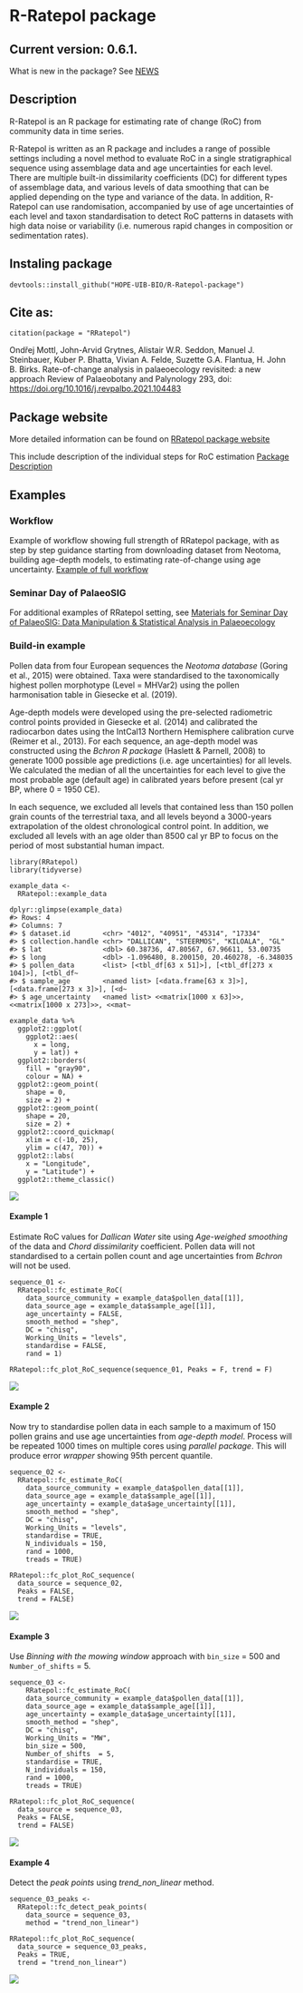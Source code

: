 # R-Ratepol package

## Current version: 0.6.1.

What is new in the package? See
[NEWS](https://hope-uib-bio.github.io/R-Ratepol-package/news/index.html)

## Description

R-Ratepol is an R package for estimating rate of change (RoC) from
community data in time series.

R-Ratepol is written as an R package and includes a range of possible
settings including a novel method to evaluate RoC in a single
stratigraphical sequence using assemblage data and age uncertainties for
each level. There are multiple built-in dissimilarity coefficients (DC)
for different types of assemblage data, and various levels of data
smoothing that can be applied depending on the type and variance of the
data. In addition, R-Ratepol can use randomisation, accompanied by use
of age uncertainties of each level and taxon standardisation to detect
RoC patterns in datasets with high data noise or variability
(i.e. numerous rapid changes in composition or sedimentation rates).

## Instaling package

    devtools::install_github("HOPE-UIB-BIO/R-Ratepol-package")

## Cite as:

    citation(package = "RRatepol")

Ondřej Mottl, John-Arvid Grytnes, Alistair W.R. Seddon, Manuel J.
Steinbauer, Kuber P. Bhatta, Vivian A. Felde, Suzette G.A. Flantua, H.
John B. Birks. Rate-of-change analysis in palaeoecology revisited: a new
approach Review of Palaeobotany and Palynology 293, doi:
<https://doi.org/10.1016/j.revpalbo.2021.104483>

## Package website

More detailed information can be found on [RRatepol package
website](https://hope-uib-bio.github.io/R-Ratepol-package/)

This include description of the individual steps for RoC estimation
[Package
Description](https://hope-uib-bio.github.io/R-Ratepol-package/articles/package-description.html)

## Examples

### Workflow

Example of workflow showing full strength of RRatepol package, with as
step by step guidance starting from downloading dataset from Neotoma,
building age-depth models, to estimating rate-of-change using age
uncertainty. [Example of full
workflow](https://hope-uib-bio.github.io/R-Ratepol-package/articles/workflow-example.html)

### Seminar Day of PalaeoSIG

For additional examples of RRatepol setting, see [Materials for Seminar
Day of PalaeoSIG: Data Manipulation & Statistical Analysis in
Palaeoecology](https://github.com/OndrejMottl/palaeoR_R-Ratepol_workshop)

### Build-in example

Pollen data from four European sequences the *Neotoma database* (Goring
et al., 2015) were obtained. Taxa were standardised to the taxonomically
highest pollen morphotype (Level = MHVar2) using the pollen
harmonisation table in Giesecke et al. (2019).

Age-depth models were developed using the pre-selected radiometric
control points provided in Giesecke et al. (2014) and calibrated the
radiocarbon dates using the IntCal13 Northern Hemisphere calibration
curve (Reimer et al., 2013). For each sequence, an age-depth model was
constructed using the *Bchron R package* (Haslett & Parnell, 2008) to
generate 1000 possible age predictions (i.e. age uncertainties) for all
levels. We calculated the median of all the uncertainties for each level
to give the most probable age (default age) in calibrated years before
present (cal yr BP, where 0 = 1950 CE).

In each sequence, we excluded all levels that contained less than 150
pollen grain counts of the terrestrial taxa, and all levels beyond a
3000-years extrapolation of the oldest chronological control point. In
addition, we excluded all levels with an age older than 8500 cal yr BP
to focus on the period of most substantial human impact.

    library(RRatepol)
    library(tidyverse)

    example_data <-  
      RRatepol::example_data

    dplyr::glimpse(example_data)
    #> Rows: 4
    #> Columns: 7
    #> $ dataset.id        <chr> "4012", "40951", "45314", "17334"
    #> $ collection.handle <chr> "DALLICAN", "STEERMOS", "KILOALA", "GL"
    #> $ lat               <dbl> 60.38736, 47.80567, 67.96611, 53.00735
    #> $ long              <dbl> -1.096480, 8.200150, 20.460278, -6.348035
    #> $ pollen_data       <list> [<tbl_df[63 x 51]>], [<tbl_df[273 x 104]>], [<tbl_df~
    #> $ sample_age        <named list> [<data.frame[63 x 3]>], [<data.frame[273 x 3]>], [<d~
    #> $ age_uncertainty   <named list> <<matrix[1000 x 63]>>, <<matrix[1000 x 273]>>, <<mat~

    example_data %>%
      ggplot2::ggplot(
        ggplot2::aes(
          x = long,
          y = lat)) +
      ggplot2::borders(
        fill = "gray90",
        colour = NA) +
      ggplot2::geom_point(
        shape = 0,
        size = 2) +
      ggplot2::geom_point(
        shape = 20,
        size = 2) +
      ggplot2::coord_quickmap(
        xlim = c(-10, 25),
        ylim = c(47, 70)) +
      ggplot2::labs(
        x = "Longitude",
        y = "Latitude") +
      ggplot2::theme_classic()

![](man/figures/README-plot_data-1.png)

#### Example 1

Estimate RoC values for *Dallican Water* site using *Age-weighed
smoothing* of the data and *Chord dissimilarity* coefficient. Pollen
data will not standardised to a certain pollen count and age
uncertainties from *Bchron* will not be used.

    sequence_01 <- 
      RRatepol::fc_estimate_RoC(
        data_source_community = example_data$pollen_data[[1]],
        data_source_age = example_data$sample_age[[1]],
        age_uncertainty = FALSE,
        smooth_method = "shep",
        DC = "chisq",
        Working_Units = "levels",
        standardise = FALSE,
        rand = 1)

    RRatepol::fc_plot_RoC_sequence(sequence_01, Peaks = F, trend = F)

![](man/figures/README-plot_1-1.png)

#### Example 2

Now try to standardise pollen data in each sample to a maximum of 150
pollen grains and use age uncertainties from *age-depth model*. Process
will be repeated 1000 times on multiple cores using *parallel package*.
This will produce error *wrapper* showing 95th percent quantile.

    sequence_02 <-
      RRatepol::fc_estimate_RoC(
        data_source_community = example_data$pollen_data[[1]],
        data_source_age = example_data$sample_age[[1]],
        age_uncertainty = example_data$age_uncertainty[[1]],
        smooth_method = "shep",
        DC = "chisq",
        Working_Units = "levels",
        standardise = TRUE,
        N_individuals = 150,
        rand = 1000,
        treads = TRUE)

    RRatepol::fc_plot_RoC_sequence(
      data_source = sequence_02,
      Peaks = FALSE,
      trend = FALSE)

![](man/figures/README-plot_2-1.png)

#### Example 3

Use *Binning with the mowing window* approach with `bin_size` = 500 and
`Number_of_shifts` = 5.

    sequence_03 <-
        RRatepol::fc_estimate_RoC(
        data_source_community = example_data$pollen_data[[1]],
        data_source_age = example_data$sample_age[[1]],
        age_uncertainty = example_data$age_uncertainty[[1]],
        smooth_method = "shep",
        DC = "chisq",
        Working_Units = "MW",
        bin_size = 500,
        Number_of_shifts  = 5,
        standardise = TRUE,
        N_individuals = 150,
        rand = 1000,
        treads = TRUE)

    RRatepol::fc_plot_RoC_sequence(
      data_source = sequence_03,
      Peaks = FALSE,
      trend = FALSE)

![](man/figures/README-plot_3-1.png)

#### Example 4

Detect the *peak points* using *trend\_non\_linear* method.

    sequence_03_peaks <-
      RRatepol::fc_detect_peak_points(
        data_source = sequence_03,
        method = "trend_non_linear")

    RRatepol::fc_plot_RoC_sequence(
      data_source = sequence_03_peaks,
      Peaks = TRUE,
      trend = "trend_non_linear")

![](man/figures/README-plot_4-1.png)
